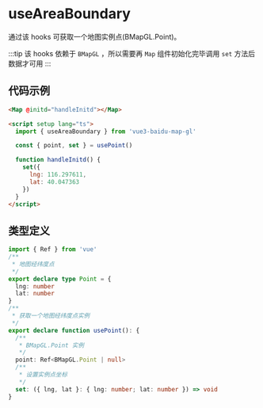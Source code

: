 # useAreaBoundary

通过该 hooks 可获取一个地图实例点(BMapGL.Point)。

:::tip
该 hooks 依赖于 `BMapGL` ，所以需要再 `Map` 组件初始化完毕调用 `set` 方法后数据才可用
:::

## 代码示例

<!-- prettier-ignore -->
```html
<Map @initd="handleInitd"></Map>

<script setup lang="ts">
  import { useAreaBoundary } from 'vue3-baidu-map-gl'

  const { point, set } = usePoint()

  function handleInitd() {
    set({
      lng: 116.297611,
      lat: 40.047363
    })
  }
</script>
```

## 类型定义

```ts
import { Ref } from 'vue'
/**
 * 地图经纬度点
 */
export declare type Point = {
  lng: number
  lat: number
}
/**
 * 获取一个地图经纬度点实例
 */
export declare function usePoint(): {
  /**
   * BMapGL.Point 实例
   */
  point: Ref<BMapGL.Point | null>
  /**
   * 设置实例点坐标
   */
  set: ({ lng, lat }: { lng: number; lat: number }) => void
}
```
